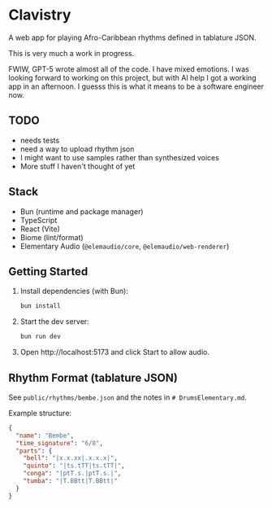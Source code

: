 # Clavistry

A web app for playing Afro-Caribbean rhythms defined in tablature JSON.

This is very much a work in progress.

FWIW, GPT-5 wrote almost all of the code. I have mixed emotions. I was looking forward to working on this
project, but with AI help I got a working app in an afternoon. I guesss this is what it means to be
a software engineer now.

## TODO
- needs tests
- need a way to upload rhythm json
- I might want to use samples rather than synthesized voices
- More stuff I haven't thought of yet

## Stack
- Bun (runtime and package manager)
- TypeScript
- React (Vite)
- Biome (lint/format)
- Elementary Audio (`@elemaudio/core`, `@elemaudio/web-renderer`)

## Getting Started
1. Install dependencies (with Bun):
   ```sh
   bun install
   ```
2. Start the dev server:
   ```sh
   bun run dev
   ```
3. Open http://localhost:5173 and click Start to allow audio.

## Rhythm Format (tablature JSON)
See `public/rhythms/bembe.json` and the notes in `# DrumsElementary.md`.

Example structure:
```json
{
  "name": "Bembe",
  "time_signature": "6/8",
  "parts": {
    "bell": "|x.x.xx|.x.x.x|",
    "quinto": "|ts.tTT|ts.tTT|",
    "conga": "|ptT.s.|ptT.s.|",
    "tumba": "|T.BBtt|T.BBtt|"
  }
}
```

